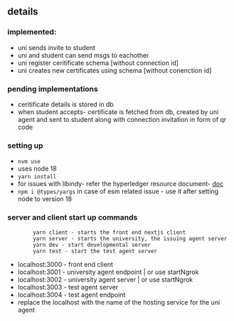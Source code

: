 
## details

### implemented:
- uni sends invite to student
- uni and student can send msgs to eachother
- uni register ceritificate schema [without connection id]
- uni creates new certificates using schema [without conenction id]

### pending implementations
- ceritificate details is stored in db
- when student accepts- certificate is fetched from db, created by uni agent and sent to student along with connection invitation in form of qr code

### setting up
- `nvm use` 
- uses node 18
- `yarn install`
- for issues with libindy- refer the hyperledger resource document- [doc](https://docs.google.com/document/d/1BdrgOWiEzygZbG9nVPr2hbi-rALPZAREiB5lGPos57c/edit?usp=sharing)
- `npm i @types/yargs` in case of esm related issue - use it after setting node to version 18

### server and client start up commands
```
        yarn client - starts the front end nextjs client
        yarn server - starts the university, the issuing agent server
        yarn dev - start developmental server
        yarn test - start the test agent server
```

- localhost:3000 - front end client
- localhost:3001 - university agent endpoint | or use startNgrok 
- localhost:3002 - university agent server | or use startNgrok 
- localhost:3003 - test agent server
- localhost:3004 - test agent endpoint
- replace the localhost with the name of the hosting service for the uni agent


